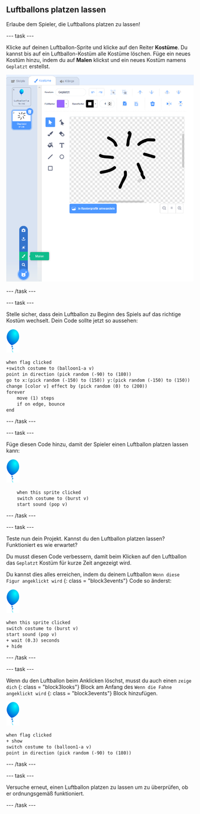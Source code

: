 ## Luftballons platzen lassen

Erlaube dem Spieler, die Luftballons platzen zu lassen!

--- task ---

Klicke auf deinen Luftballon-Sprite und klicke auf den Reiter **Kostüme**. Du kannst bis auf ein Luftballon-Kostüm alle Kostüme löschen. Füge ein neues Kostüm hinzu, indem du auf **Malen** klickst und ein neues Kostüm namens `Geplatzt` erstellst.

![balloon costume called burst](images/balloons-costume.png)

--- /task ---

--- task ---

Stelle sicher, dass dein Luftballon zu Beginn des Spiels auf das richtige Kostüm wechselt. Dein Code sollte jetzt so aussehen:

![Luftballon-Sprite](images/balloon-sprite.png)

```blocks3
when flag clicked
+switch costume to (balloon1-a v)
point in direction (pick random (-90) to (180))
go to x:(pick random (-150) to (150)) y:(pick random (-150) to (150))
change [color v] effect by (pick random (0) to (200))
forever
    move (1) steps
    if on edge, bounce
end
```

--- /task ---

--- task ---

Füge diesen Code hinzu, damit der Spieler einen Luftballon platzen lassen kann:

![Luftballon-Sprite](images/balloon-sprite.png)

```blocks3
    when this sprite clicked
    switch costume to (burst v)
    start sound (pop v)
```

--- /task ---

--- task ---

Teste nun dein Projekt. Kannst du den Luftballon platzen lassen? Funktioniert es wie erwartet?

Du musst diesen Code verbessern, damit beim Klicken auf den Luftballon das `Geplatzt` Kostüm für kurze Zeit angezeigt wird.

Du kannst dies alles erreichen, indem du deinem Luftballon `Wenn diese Figur angeklickt wird` {: class = "block3events"} Code so änderst:

![Luftballon-Sprite](images/balloon-sprite.png)

```blocks3
when this sprite clicked
switch costume to (burst v)
start sound (pop v)
+ wait (0.3) seconds
+ hide
```

--- /task ---

--- task ---

Wenn du den Luftballon beim Anklicken löschst, musst du auch einen `zeige dich` {: class = "block3looks"} Block am Anfang des `Wenn die Fahne angeklickt wird` {: class = "block3events"} Block hinzufügen.

![Luftballon-Sprite](images/balloon-sprite.png)

```blocks3
when flag clicked
+ show
switch costume to (balloon1-a v)
point in direction (pick random (-90) to (180))
```

--- /task ---

--- task ---

Versuche erneut, einen Luftballon platzen zu lassen um zu überprüfen, ob er ordnungsgemäß funktioniert.

--- /task ---
